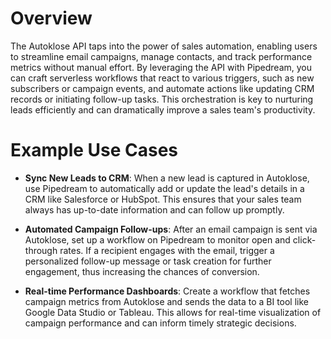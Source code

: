 # Overview

The Autoklose API taps into the power of sales automation, enabling users to streamline email campaigns, manage contacts, and track performance metrics without manual effort. By leveraging the API with Pipedream, you can craft serverless workflows that react to various triggers, such as new subscribers or campaign events, and automate actions like updating CRM records or initiating follow-up tasks. This orchestration is key to nurturing leads efficiently and can dramatically improve a sales team's productivity.

# Example Use Cases

- **Sync New Leads to CRM**: When a new lead is captured in Autoklose, use Pipedream to automatically add or update the lead's details in a CRM like Salesforce or HubSpot. This ensures that your sales team always has up-to-date information and can follow up promptly.

- **Automated Campaign Follow-ups**: After an email campaign is sent via Autoklose, set up a workflow on Pipedream to monitor open and click-through rates. If a recipient engages with the email, trigger a personalized follow-up message or task creation for further engagement, thus increasing the chances of conversion.

- **Real-time Performance Dashboards**: Create a workflow that fetches campaign metrics from Autoklose and sends the data to a BI tool like Google Data Studio or Tableau. This allows for real-time visualization of campaign performance and can inform timely strategic decisions.
